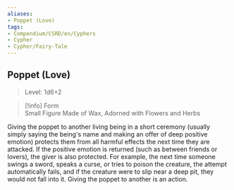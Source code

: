 ```yaml
---
aliases:
- Poppet (Love)
tags:
- Compendium/CSRD/en/Cyphers
- Cypher
- Cypher/Fairy-Tale
---
```


  
## Poppet (Love)  
>Level: 1d6+2  
  
>[!info] Form  
>Small Figure Made of Wax, Adorned with Flowers and Herbs
  
Giving the poppet to another living being in a short ceremony (usually simply saying the being's name and making an offer of deep positive emotion) protects them from all harmful effects the next time they are attacked. If the positive emotion is returned (such as between friends or lovers), the giver is also protected. For example, the next time someone swings a sword, speaks a curse, or tries to poison the creature, the attempt automatically fails, and if the creature were to slip near a deep pit, they would not fall into it. Giving the poppet to another is an action.